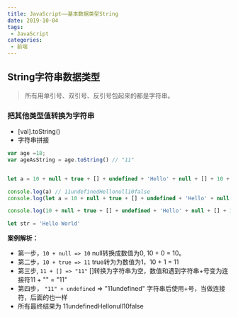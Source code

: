 ```yaml
---
title: JavaScript——基本数据类型String
date: 2019-10-04
tags:
 - JavaScript      
categories: 
 - 前端
---
```


## String字符串数据类型

> 所有用单引号、双引号、反引号包起来的都是字符串。

### 把其他类型值转换为字符串

- [val].toString()
- 字符串拼接

```js
var age =18;
var ageAsString = age.toString() // "11"
```

```js

let a = 10 + null + true + [] + undefined + 'Hello' + null + [] + 10 + false;

console.log(a) // 11undefinedHellonull10false
console.log(let a = 10 + null + true + [] + undefined + 'Hello' + null + [] + 10 + false;

console.log(10 + null + true + [] + undefined + 'Hello' + null + [] + 10 + false)

let str = 'Hello World'
```

**案例解析：**

- 第一步，`10 + null => 10`  null转换成数值为0,  10 + 0 = 10。
- 第二步，`10 + true => 11` true转为为数值为1，10 + 1 = 11
- 第三步, `11 + [] => "11"` []转换为字符串为空，数值和遇到字符串+号变为连接符11 + "" = "11"
- 第四步， `"11" + undefined` => "11undefined" 字符串后使用+号，当做连接符，后面的也一样
- 所有最终结果为 11undefinedHellonull10false